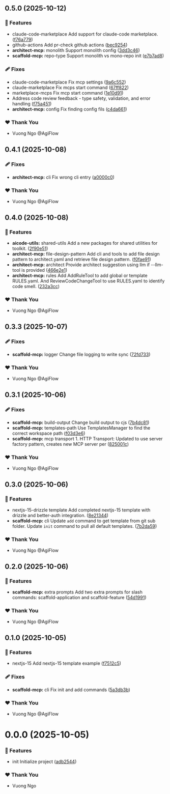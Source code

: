 ## 0.5.0 (2025-10-12)

### 🚀 Features

- claude-code-marketplace Add support for claude-code marketplace. ([f76a779](https://github.com/AgiFlow/aicode-toolkit/commit/f76a779))
- github-actions Add pr-check github actions ([bec9254](https://github.com/AgiFlow/aicode-toolkit/commit/bec9254))
- **architect-mcp:** monolith Support monolith config ([3dd3c46](https://github.com/AgiFlow/aicode-toolkit/commit/3dd3c46))
- **scaffold-mcp:** repo-type Support monolith vs mono-repo init ([e7b7ad8](https://github.com/AgiFlow/aicode-toolkit/commit/e7b7ad8))

### 🩹 Fixes

- claude-code-marketplace Fix mcp settings ([9a6c552](https://github.com/AgiFlow/aicode-toolkit/commit/9a6c552))
- claude-marketplace Fix mcps start command ([67ff822](https://github.com/AgiFlow/aicode-toolkit/commit/67ff822))
- marketplace-mcps Fix mcp start command ([1e10d91](https://github.com/AgiFlow/aicode-toolkit/commit/1e10d91))
- Address code review feedback - type safety, validation, and error handling ([f75a451](https://github.com/AgiFlow/aicode-toolkit/commit/f75a451))
- **architect-mcp:** config Fix finding config fils ([c4da661](https://github.com/AgiFlow/aicode-toolkit/commit/c4da661))

### ❤️ Thank You

- Vuong Ngo @AgiFlow

## 0.4.1 (2025-10-08)

### 🩹 Fixes

- **architect-mcp:** cli Fix wrong cli entry ([a0000c0](https://github.com/AgiFlow/aicode-toolkit/commit/a0000c0))

### ❤️ Thank You

- Vuong Ngo @AgiFlow

## 0.4.0 (2025-10-08)

### 🚀 Features

- **aicode-utils:** shared-utils Add a new packages for shared utilities for toolkit. ([2f90e51](https://github.com/AgiFlow/aicode-toolkit/commit/2f90e51))
- **architect-mcp:** file-design-pattern Add cli and tools to add file design pattern to architect.yaml and retrieve file design  pattern. ([f0fae91](https://github.com/AgiFlow/aicode-toolkit/commit/f0fae91))
- **architect-mcp:** architect Provide architect suggestion using llm if --llm-tool is provided ([466e2e1](https://github.com/AgiFlow/aicode-toolkit/commit/466e2e1))
- **architect-mcp:** rules Add AddRuleTool to add global or template RULES.yaml. And ReviewCodeChangeTool to use RULES.yaml to identify code smell. ([232a3cc](https://github.com/AgiFlow/aicode-toolkit/commit/232a3cc))

### ❤️ Thank You

- Vuong Ngo @AgiFlow

## 0.3.3 (2025-10-07)

### 🩹 Fixes

- **scaffold-mcp:** logger Change file logging to write sync ([72fd733](https://github.com/AgiFlow/aicode-toolkit/commit/72fd733))

### ❤️ Thank You

- Vuong Ngo @AgiFlow

## 0.3.1 (2025-10-06)

### 🩹 Fixes

- **scaffold-mcp:** build-output Change build output to cjs ([7b4dc81](https://github.com/AgiFlow/aicode-toolkit/commit/7b4dc81))
- **scaffold-mcp:** templates-path Use TemplatesManager to find the correct workspace path ([f03d3e6](https://github.com/AgiFlow/aicode-toolkit/commit/f03d3e6))
- **scaffold-mcp:** mcp transport 1. HTTP Transport: Updated to use server factory pattern, creates new MCP server per ([825001c](https://github.com/AgiFlow/aicode-toolkit/commit/825001c))

### ❤️ Thank You

- Vuong Ngo @AgiFlow

## 0.3.0 (2025-10-06)

### 🚀 Features

- nextjs-15-drizzle template Add completed nextjs-15 template with drizzle and better-auth integration. ([8e21344](https://github.com/AgiFlow/aicode-toolkit/commit/8e21344))
- **scaffold-mcp:** cli Update `add` command to get template from git sub folder. Update `init` command to pull all default templates. ([7b2da59](https://github.com/AgiFlow/aicode-toolkit/commit/7b2da59))

### ❤️ Thank You

- Vuong Ngo @AgiFlow

## 0.2.0 (2025-10-06)

### 🚀 Features

- **scaffold-mcp:** extra prompts Add two extra prompts for slash commands: scaffold-application and scaffold-feature ([54d1991](https://github.com/AgiFlow/aicode-toolkit/commit/54d1991))

### ❤️ Thank You

- Vuong Ngo @AgiFlow

## 0.1.0 (2025-10-05)

### 🚀 Features

- nextjs-15 Add nextjs-15 template example ([f7512c5](https://github.com/AgiFlow/aicode-toolkit/commit/f7512c5))

### 🩹 Fixes

- **scaffold-mcp:** cli Fix init and add commands ([5a3db3b](https://github.com/AgiFlow/aicode-toolkit/commit/5a3db3b))

### ❤️ Thank You

- Vuong Ngo @AgiFlow

# 0.0.0 (2025-10-05)

### 🚀 Features

- init Initialize project ([adb2544](https://github.com/AgiFlow/aicode-toolkit/commit/adb2544))

### ❤️ Thank You

- Vuong Ngo